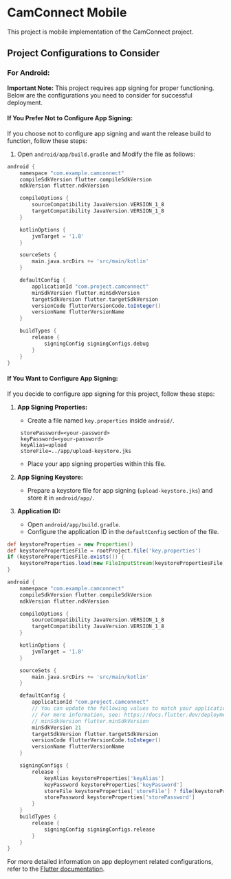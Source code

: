 # CamConnect Mobile

This project is mobile implementation of the CamConnect project.

## Project Configurations to Consider

### For Android:

**Important Note:** This project requires app signing for proper functioning. Below are the configurations you need to consider for successful deployment.

#### If You Prefer Not to Configure App Signing:

If you choose not to configure app signing and want the release build to function, follow these steps:

1. Open `android/app/build.gradle` and Modify the file as follows:

```gradle
android {
    namespace "com.example.camconnect"
    compileSdkVersion flutter.compileSdkVersion
    ndkVersion flutter.ndkVersion

    compileOptions {
        sourceCompatibility JavaVersion.VERSION_1_8
        targetCompatibility JavaVersion.VERSION_1_8
    }

    kotlinOptions {
        jvmTarget = '1.8'
    }

    sourceSets {
        main.java.srcDirs += 'src/main/kotlin'
    }

    defaultConfig {
        applicationId "com.project.camconnect"
        minSdkVersion flutter.minSdkVersion
        targetSdkVersion flutter.targetSdkVersion
        versionCode flutterVersionCode.toInteger()
        versionName flutterVersionName
    }

    buildTypes {
        release {
            signingConfig signingConfigs.debug
        }
    }
}
```

#### If You Want to Configure App Signing:

If you decide to configure app signing for this project, follow these steps:

1. **App Signing Properties:**
   - Create a file named `key.properties` inside `android/`.

   ```properties
    storePassword=<your-password>
    keyPassword=<your-password>
    keyAlias=upload
    storeFile=../app/upload-keystore.jks
    ```

    - Place your app signing properties within this file.


2. **App Signing Keystore:**
   - Prepare a keystore file for app signing (`upload-keystore.jks`) and store it in `android/app/`.

3. **Application ID:**
   - Open `android/app/build.gradle`.
   - Configure the application ID in the `defaultConfig` section of the file.

```gradle
def keystoreProperties = new Properties()
def keystorePropertiesFile = rootProject.file('key.properties')
if (keystorePropertiesFile.exists()) {
    keystoreProperties.load(new FileInputStream(keystorePropertiesFile))
}

android {
    namespace "com.example.camconnect"
    compileSdkVersion flutter.compileSdkVersion
    ndkVersion flutter.ndkVersion

    compileOptions {
        sourceCompatibility JavaVersion.VERSION_1_8
        targetCompatibility JavaVersion.VERSION_1_8
    }

    kotlinOptions {
        jvmTarget = '1.8'
    }

    sourceSets {
        main.java.srcDirs += 'src/main/kotlin'
    }

    defaultConfig {
        applicationId "com.project.camconnect"
        // You can update the following values to match your application needs.
        // For more information, see: https://docs.flutter.dev/deployment/android#reviewing-the-gradle-build-configuration.
        // minSdkVersion flutter.minSdkVersion
        minSdkVersion 21
        targetSdkVersion flutter.targetSdkVersion
        versionCode flutterVersionCode.toInteger()
        versionName flutterVersionName
    }

    signingConfigs {
        release {
            keyAlias keystoreProperties['keyAlias']
            keyPassword keystoreProperties['keyPassword']
            storeFile keystoreProperties['storeFile'] ? file(keystoreProperties['storeFile']) : null
            storePassword keystoreProperties['storePassword']
        }
    }
    buildTypes {
        release {
            signingConfig signingConfigs.release
        }
    }
}
```

For more detailed information on app deployment related configurations, refer to the [Flutter documentation](https://docs.flutter.dev/deployment/android).